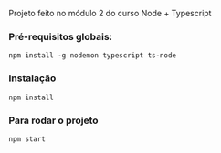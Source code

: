 Projeto feito no módulo 2 do curso Node + Typescript

### Pré-requisitos globais:
`npm install -g nodemon typescript ts-node`

### Instalação
`npm install`

### Para rodar o projeto
`npm start`